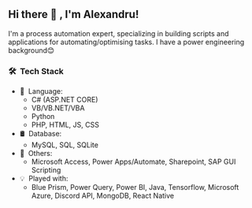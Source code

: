 <h2> Hi there 👋 , I'm Alexandru!</h2>

I'm a process automation expert, specializing in building scripts and applications for automating/optimising tasks. I have a power engineering background😊

<h3> 🛠 &nbsp;Tech Stack</h3>

- 📜 &nbsp;Language:&nbsp;
  - C# (ASP.NET CORE) 
  - VB/VB.NET/VBA
  - Python
  - PHP, HTML, JS, CSS
- 🛢 &nbsp;Database:&nbsp;
  - MySQL, SQL, SQLite
- 🔧 &nbsp;Others:&nbsp;
  - Microsoft Access, Power Apps/Automate, Sharepoint, SAP GUI Scripting
- 💡 &nbsp;Played with:&nbsp;
  - Blue Prism, Power Query, Power BI, Java, Tensorflow, Microsoft Azure, Discord API, MongoDB, React Native
